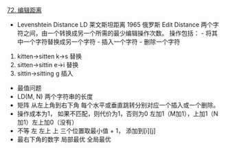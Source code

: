 [72. 编辑距离](https://leetcode.cn/problems/edit-distance/description/)

- Levenshtein Distance LD 莱文斯坦距离 1965 俄罗斯
    Edit Distance
    两个字符之间，由一个转换成另一个所需的最少编辑操作次数。
    操作包括：
        - 将其中一个字符替换成另一个字符
        - 插入一个字符
        - 删除一个字符

1. kitten->sitten  k->s  替换
2. sitten->sittin  e->i  替换
3. sittin->sitting g  插入

- 最值问题
- LD(M, N) 两个字符串的长度
- 矩阵  从左上角到右下角 每个水平或垂直跳转分别对应一个插入或一个删除。
- 操作成本为1， 如果不匹配，则代价为1，否则为0
    左加1（M加1），上加1（N加1）左上加0（没有）
- 不等 左  左上 上 三个位置取最小值 + 1， 添加到[i][j]
- 最右下角的数字  局部最优  全局最优

